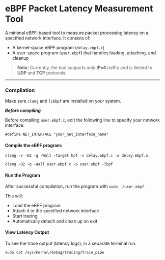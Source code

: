# eBPF Packet Latency Measurement Tool

A minimal eBPF-based tool to measure packet processing latency on a specified network interface. It consists of:

- A kernel-space eBPF program (`delay.ebpf.c`)
- A user-space program (`user.ebpf`) that handles loading, attaching, and cleanup

> **Note:** Currently, the tool supports only **IPv4** traffic and is limited to **UDP** and **TCP** protocols.
---

### Compilation

Make sure `clang` and `libbpf` are installed on your system.

**_Before compiling_**

Before compiling `user.ebpf.c`, edit the following line to specify your network interface:

`#define NET_INTERFACE "your_net_interface_name"`

#### Compile the eBPF program:
```
clang -v -O2 -g -Wall -target bpf -c delay.ebpf.c -o delay.ebpf.o

clang -O2 -g -Wall user.ebpf.c -o user.ebpf -lbpf
```

#### Run the Program

After successful compilation, run the program with `sudo ./user.ebpf`

This will:
- Load the eBPF program
- Attach it to the specified network interface
- Start tracing
- Automatically detach and clean up on exit

#### View Latency Output

To see the trace output (latency logs), in a separate terminal run:

`sudo cat /sys/kernel/debug/tracing/trace_pipe`

